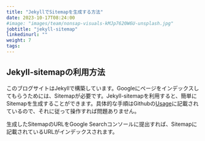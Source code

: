 ```yaml
---
title: "JekyllでSitemapを生成する方法"
date: 2023-10-17T08:24:00
#image: "images/team/nonsap-visuals-kMJp7620W6U-unsplash.jpg"
jobtitle: "jekyll-sitemap"
linkedinurl: ""
weight: 7
tags:
---
```


## Jekyll-sitemapの利用方法

このブログサイトはJekyllで構築しています。Googleにページをインデックスしてもらうためには、Sitemapが必要です。Jekyll-sitemapを利用すると、簡単にSitemapを生成することができます。具体的な手順はGithubの[Usage](https://github.com/jekyll/jekyll-sitemap)に記載されているので、それに従って操作すれば問題ありません。

生成したSitemapのURLをGoogle Searchコンソールに提出すれば、Sitemapに記載されているURLがインデックスされます。

